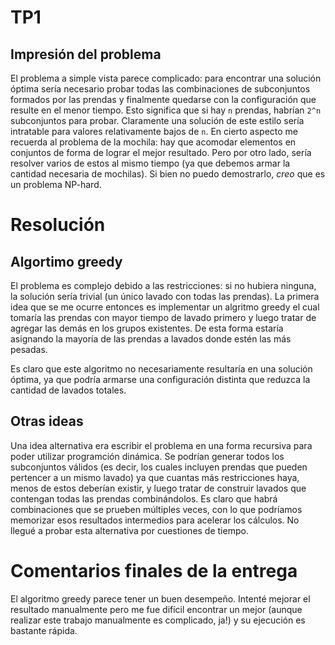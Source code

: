 # TP1

## Impresión del problema

El problema a simple vista parece complicado: para encontrar una solución óptima sería necesario probar todas las combinaciones de subconjuntos formados por las prendas y finalmente quedarse con la configuración que resulte en el menor tiempo. Esto significa que si hay `n` prendas, habrían `2^n` subconjuntos para probar. Claramente una solución de este estilo sería intratable para valores relativamente bajos de `n`.
En cierto aspecto me recuerda al problema de la mochila: hay que acomodar elementos en conjuntos de forma de lograr el mejor resultado. Pero por otro lado, sería resolver varios de estos al mismo tiempo (ya que debemos armar la cantidad necesaria de mochilas). Si bien no puedo demostrarlo, _creo_ que es un problema NP-hard.

# Resolución

## Algortimo greedy

El problema es complejo debido a las restricciones: si no hubiera ninguna, la solución sería trivial (un único lavado con todas las prendas). La primera idea que se me ocurre entonces es implementar un algritmo greedy el cual tomaría las prendas con mayor tiempo de lavado primero y luego tratar de agregar las demás en los grupos existentes. De esta forma estaría asignando la mayoría de las prendas a lavados donde estén las más pesadas.

Es claro que este algoritmo no necesariamente resultaría en una solución óptima, ya que podría armarse una configuración distinta que reduzca la cantidad de lavados totales.

## Otras ideas

Una idea alternativa era escribir el problema en una forma recursiva para poder utilizar programción dinámica. Se podrían generar todos los subconjuntos válidos (es decir, los cuales incluyen prendas que pueden pertencer a un mismo lavado) ya que cuantas más restricciones haya, menos de estos deberían existir, y luego tratar de construir lavados que contengan todas las prendas combinándolos. Es claro que habrá combinaciones que se prueben múltiples veces, con lo que podríamos memorizar esos resultados intermedios para acelerar los cálculos. No llegué a probar esta alternativa por cuestiones de tiempo.

# Comentarios finales de la entrega

El algoritmo greedy parece tener un buen desempeño. Intenté mejorar el resultado manualmente pero me fue difícil encontrar un mejor (aunque realizar este trabajo manualmente es complicado, ja!) y su ejecución es bastante rápida.
